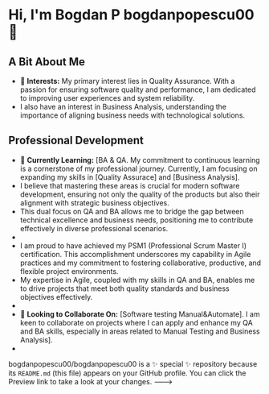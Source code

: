 # Hi, I'm Bogdan P bogdanpopescu00👋

## A Bit About Me

- 👀 **Interests:** My primary interest lies in Quality Assurance. With a passion for ensuring software quality and performance, I am dedicated to improving user experiences and system reliability.
-  I also have an interest in Business Analysis, understanding the importance of aligning business needs with technological solutions.

## Professional Development

- 🌱 **Currently Learning:** [BA & QA. My commitment to continuous learning is a cornerstone of my professional journey. Currently, I am focusing on expanding my skills in [Quality Assurace] and [Business Analysis].
- I believe that mastering these areas is crucial for modern software development, ensuring not only the quality of the products but also their alignment with strategic business objectives.
- This dual focus on QA and BA allows me to bridge the gap between technical excellence and business needs, positioning me to contribute effectively in diverse professional scenarios.
-
-  I am proud to have achieved my PSM1 (Professional Scrum Master I) certification. This accomplishment underscores my capability in Agile practices and my commitment to fostering collaborative, productive, and flexible project environments.
-  My expertise in Agile, coupled with my skills in QA and BA, enables me to drive projects that meet both quality standards and business objectives effectively.
-
- 💞️ **Looking to Collaborate On:** [Software testing Manual&Automate]. I am keen to collaborate on projects where I can apply and enhance my QA and BA skills, especially in areas related to Manual Testing and Business Analysis].
- 
bogdanpopescu00/bogdanpopescu00 is a ✨ special ✨ repository because its `README.md` (this file) appears on your GitHub profile.
You can click the Preview link to take a look at your changes.
--->
